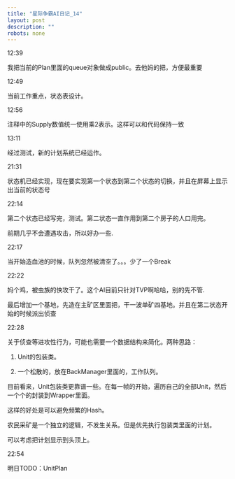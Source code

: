 ```yaml
---
title: "星际争霸AI日记_14"
layout: post
description: ""
robots: none
---
```


12:39

我把当前的Plan里面的queue对象做成public。去他妈的把，方便最重要

12:49

当前工作重点，状态表设计。

12:56

注释中的Supply数值统一使用乘2表示。这样可以和代码保持一致

13:11

经过测试，新的计划系统已经运作。

21:31

状态机已经实现，现在要实现第一个状态到第二个状态的切换，并且在屏幕上显示出当前的状态号 

22:14

第二个状态已经写完，测试。第二状态一直作用到第二个房子的人口用完。

前期几乎不会遭遇攻击，所以好办一些.

22:17

当开始造血池的时候，队列忽然被清空了。。。少了一个Break

22:22

妈个鸡，被虫族的快攻干了。这个AI目前只针对TVP啊哈哈，别的先不管.

最后增加一个基地，先造在主矿区里面把，干一波单矿四基地。并且在第二状态开始的时候派出侦查

22:28

关于侦查等进攻性行为，可能也需要一个数据结构来简化。两种思路：

1. Unit的包装类。

2. 一个松散的，放在BackManager里面的，工作队列。

目前看来，Unit包装类更靠谱一些。在每一帧的开始，遍历自己的全部Unit，然后一个个的封装到Wrapper里面。

这样的好处是可以避免频繁的Hash。

农民采矿是一个独立的逻辑，不发生关系。但是优先执行包装类里面的计划。

可以考虑把计划显示到头顶上。

22:54

明日TODO：UnitPlan